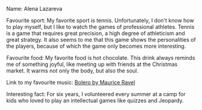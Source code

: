 Name: Alena Lazareva

Favourite sport: My favorite sport is tennis.
Unfortunately, I don't know how to play myself, but I like to watch the games of professional athletes. Tennis is a game that requires great precision, a high degree of athleticism and great strategy. It also seems to me that this game shows the personalities of the players, because of which the game only becomes more interesting. 

Favourite food: My favorite food is hot chocolate. This drink always reminds me of something joyful, like meeting up with friends at the Christmas market. It warms not only the body, but also the soul.

Link to my favourite music: 
[Bolero by Maurice Ravel](https://www.youtube.com/watch?v=_Y8DvESTMlw)

Interesting fact: For six years, I volunteered every summer at a camp for kids who loved to play an intellectual games like quizzes and Jeopardy. 
